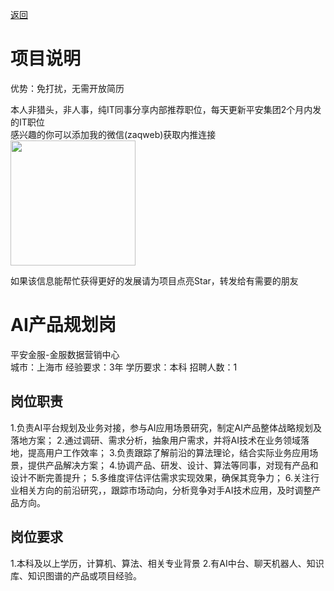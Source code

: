 [返回](../)

# 项目说明

优势：免打扰，无需开放简历

本人非猎头，非人事，纯IT同事分享内部推荐职位，每天更新平安集团2个月内发的IT职位  
感兴趣的你可以添加我的微信(zaqweb)获取内推连接  
<img src="https://github.com/zaqweb/PA-IT-JOBS/blob/master/WechatICode.jpeg"  height="200" width="200">

如果该信息能帮忙获得更好的发展请为项目点亮Star，转发给有需要的朋友

# AI产品规划岗
平安金服-金服数据营销中心  
城市：上海市 经验要求：3年 学历要求：本科  招聘人数：1

## 岗位职责
1.负责AI平台规划及业务对接，参与AI应用场景研究，制定AI产品整体战略规划及落地方案；
2.通过调研、需求分析，抽象用户需求，并将AI技术在业务领域落地，提高用户工作效率；
3.负责跟踪了解前沿的算法理论，结合实际业务应用场景，提供产品解决方案；
4.协调产品、研发、设计、算法等同事，对现有产品和设计不断完善提升；
5.多维度评估评估需求实现效果，确保其竞争力；
6.关注行业相关方向的前沿研究，，跟踪市场动向，分析竞争对手AI技术应用，及时调整产品方向。

## 岗位要求
1.本科及以上学历，计算机、算法、相关专业背景
2.有AI中台、聊天机器人、知识库、知识图谱的产品或项目经验。





